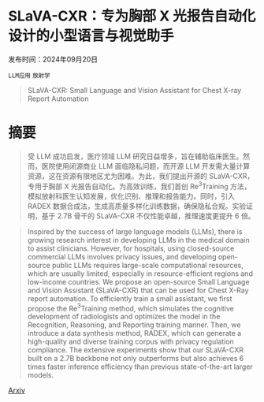 # SLaVA-CXR：专为胸部 X 光报告自动化设计的小型语言与视觉助手

发布时间：2024年09月20日

`LLM应用` `放射学`

> SLaVA-CXR: Small Language and Vision Assistant for Chest X-ray Report Automation

# 摘要

> 受 LLM 成功启发，医疗领域 LLM 研究日益增多，旨在辅助临床医生。然而，医院使用闭源商业 LLM 面临隐私问题，而开源 LLM 开发需大量计算资源，这在资源有限地区尤为困难。为此，我们提出开源的 SLaVA-CXR，专用于胸部 X 光报告自动化。为高效训练，我们首创 Re$^3$Training 方法，模拟放射科医生认知发展，优化识别、推理和报告能力。同时，引入 RADEX 数据合成法，生成高质量多样化训练数据，确保隐私合规。实验证明，基于 2.7B 骨干的 SLaVA-CXR 不仅性能卓越，推理速度更提升 6 倍。

> Inspired by the success of large language models (LLMs), there is growing research interest in developing LLMs in the medical domain to assist clinicians. However, for hospitals, using closed-source commercial LLMs involves privacy issues, and developing open-source public LLMs requires large-scale computational resources, which are usually limited, especially in resource-efficient regions and low-income countries. We propose an open-source Small Language and Vision Assistant (SLaVA-CXR) that can be used for Chest X-Ray report automation. To efficiently train a small assistant, we first propose the Re$^3$Training method, which simulates the cognitive development of radiologists and optimizes the model in the Recognition, Reasoning, and Reporting training manner. Then, we introduce a data synthesis method, RADEX, which can generate a high-quality and diverse training corpus with privacy regulation compliance. The extensive experiments show that our SLaVA-CXR built on a 2.7B backbone not only outperforms but also achieves 6 times faster inference efficiency than previous state-of-the-art larger models.

[Arxiv](https://arxiv.org/abs/2409.13321)
